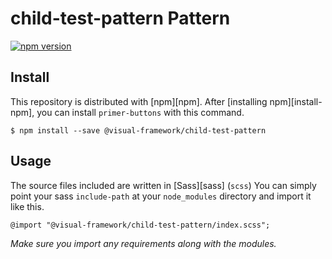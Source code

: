 # child-test-pattern Pattern

[![npm version](https://badge.fury.io/js/%40visual-framework%2Fchild-test-pattern.svg)](https://badge.fury.io/js/%40visual-framework%2Fchild-test-pattern)

## Install

This repository is distributed with [npm][npm]. After [installing npm][install-npm], you can install `primer-buttons` with this command.

```
$ npm install --save @visual-framework/child-test-pattern
```

## Usage

The source files included are written in [Sass][sass] (`scss`) You can simply point your sass `include-path` at your `node_modules` directory and import it like this.

```
@import "@visual-framework/child-test-pattern/index.scss";
```

_Make sure you import any requirements along with the modules._
